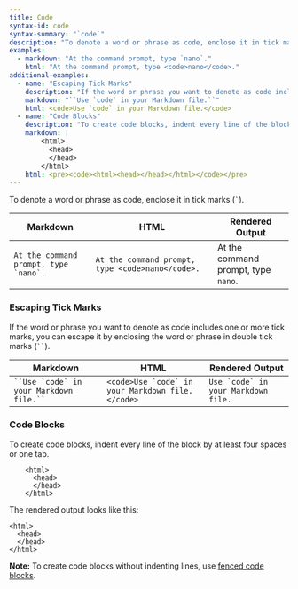 ```yaml
---
title: Code
syntax-id: code
syntax-summary: "`code`"
description: "To denote a word or phrase as code, enclose it in tick marks (`` ` ``)."
examples:
  - markdown: "At the command prompt, type `nano`."
    html: "At the command prompt, type <code>nano</code>."
additional-examples:
  - name: "Escaping Tick Marks"
    description: "If the word or phrase you want to denote as code includes one or more tick marks, you can escape it by enclosing the word or phrase in double tick marks (<code>``</code>)."
    markdown: "``Use `code` in your Markdown file.``"
    html: <code>Use `code` in your Markdown file.</code>
  - name: "Code Blocks"
    description: "To create code blocks, indent every line of the block by at least four spaces or one tab."
    markdown: |
        <html>
          <head>
          </head>
        </html>
    html: <pre><code><html><head></head></html></code></pre>
---
```


To denote a word or phrase as code, enclose it in tick marks (`` ` ``).

<table class="table table-bordered">
  <thead class="thead-light">
    <tr>
      <th>Markdown</th>
      <th>HTML</th>
      <th>Rendered Output</th>
    </tr>
  </thead>
  <tbody>
    <tr>
      <td><code class="highlighter-rouge">At the command prompt, type `nano`.</code></td>
      <td><code class="highlighter-rouge">At the command prompt, type &lt;code&gt;nano&lt;/code&gt;. </code></td>
      <td>At the command prompt, type <code class="highlighter-rouge">nano</code>.</td>
    </tr>
  </tbody>
</table>

### Escaping Tick Marks

If the word or phrase you want to denote as code includes one or more tick marks, you can escape it by enclosing the word or phrase in double tick marks (<code>``</code>).

<table class="table table-bordered">
  <thead class="thead-light">
    <tr>
      <th>Markdown</th>
      <th>HTML</th>
      <th>Rendered Output</th>
    </tr>
  </thead>
  <tbody>
    <tr>
      <td><code>``Use `code` in your Markdown file.``</code></td>
      <td><code class="highlighter-rouge">&lt;code&gt;Use `code` in your Markdown file.&lt;/code&gt;</code></td>
      <td><code>Use `code` in your Markdown file.</code></td>
    </tr>
  </tbody>
</table>

### Code Blocks

To create code blocks, indent every line of the block by at least four spaces or one tab.

```text
    <html>
      <head>
      </head>
    </html>
```

The rendered output looks like this:

```text
<html>
  <head>
  </head>
</html>
```

<div class="alert alert-info">
  <i class="fas fa-info-circle"></i> <strong>Note:</strong> To create code blocks without indenting lines, use <a href="/extended-syntax/#fenced-code-blocks">fenced code blocks</a>.
</div>
